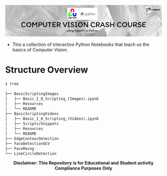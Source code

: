 ![Header](cvcc-banner.png)

- This a collection of Interactive Python Notebooks that teach us the basics of Computer Vision.

# Structure Overview


```
❯ tree
.
├── BasicScriptingImages
│   ├── Basic_I_O_Scripting_(Images).ipynb
│   ├── Resources
│   └── README
├── BasicScriptingVideos
│   ├── Basic_I_O_Scripting_(Videos).ipynb
│   ├── Scripts/Snippets
│   ├── Resources
│   └── README
├── EdgeContourDetection
├── FaceDetectionOCV
├── FaceRecog
└── LineCircleDetection
```
<p align="center"><b>Disclaimer: This Repository is for Educational and Student activity Compliance Purposes Only</b></p>
